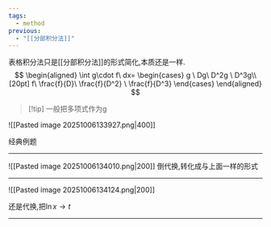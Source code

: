 ```yaml
---
tags:
  - method
previous:
  - "[[分部积分法]]"
---
```

表格积分法只是[[分部积分法]]的形式简化,本质还是一样.
$$
\begin{aligned}
\int g\cdot f\  dx=
\begin{cases}
g \ Dg\  D^2g \ D^3g\\[20pt]
f\ \frac{f}{D}\ \frac{f}{D^2} \ \frac{f}{D^3}
\end{cases}
\end{aligned}
$$
>[!tip] 一般把多项式作为g

![[Pasted image 20251006133927.png|400]]

经典例题

---

![[Pasted image 20251006134010.png|200]]
倒代换,转化成与上面一样的形式

---

![[Pasted image 20251006134124.png|200]]

还是代换,把$\ln x\to t$

---

